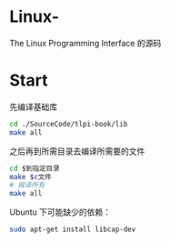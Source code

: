 # Linux-
The Linux Programming Interface 的源码

# Start

先编译基础库

```bash
cd ./SourceCode/tlpi-book/lib
make all
```

之后再到所需目录去编译所需要的文件

```bash
cd $到指定目录
make $c文件
# 编译所有
make all
```

Ubuntu 下可能缺少的依赖：

```bash
sudo apt-get install libcap-dev
```
